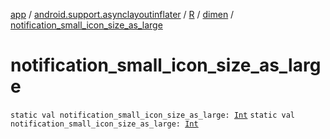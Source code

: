 [app](../../../index.md) / [android.support.asynclayoutinflater](../../index.md) / [R](../index.md) / [dimen](index.md) / [notification_small_icon_size_as_large](./notification_small_icon_size_as_large.md)

# notification_small_icon_size_as_large

`static val notification_small_icon_size_as_large: `[`Int`](https://kotlinlang.org/api/latest/jvm/stdlib/kotlin/-int/index.html)
`static val notification_small_icon_size_as_large: `[`Int`](https://kotlinlang.org/api/latest/jvm/stdlib/kotlin/-int/index.html)